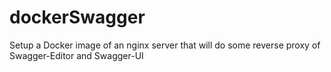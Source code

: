 # dockerSwagger
Setup a Docker image of an nginx server that will do some reverse proxy of Swagger-Editor and Swagger-UI
